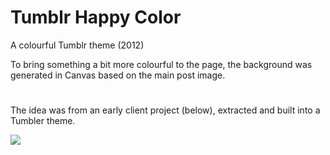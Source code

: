 # Tumblr Happy Color
A colourful Tumblr theme (2012)

To bring something a bit more colourful to the page, the background was generated in Canvas based on the main post image.

#

The idea was from an early client project (below), extracted and built into a Tumbler theme.


![](https://i.imgur.com/p7HWYXI.png)

